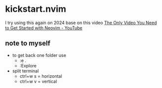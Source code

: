 # kickstart.nvim

I try using this again on 2024 base on this video
[The Only Video You Need to Get Started with Neovim - YouTube](https://www.youtube.com/watch?v=m8C0Cq9Uv9o)


## note to myself

- to get back one folder use 
    - :e .
    - :Explore
- split terminal
    - ctrl+w s = horizontal
    - ctrl+w v = vertical

